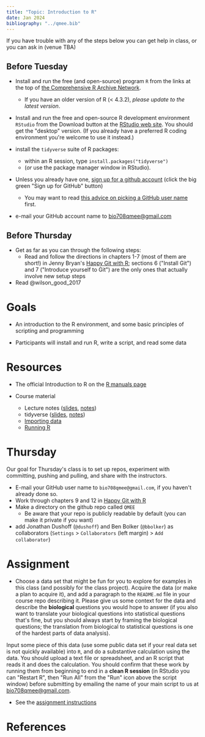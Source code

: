 ```yaml
---
title: "Topic: Introduction to R"
date: Jan 2024
bibliography: "../qmee.bib"
---
```


If you have trouble with any of the steps below you can get help in class, or you can ask in (venue TBA)


Before Tuesday
----------------

*   Install and run the free (and open-source) program `R` from the links at the top of [the Comprehensive R Archive Network](http://cran.r-project.org/).
	 * If you have an older version of R (< 4.3.2), *please update to the latest version*.

* Install and run the free and open-source R
    development environment `RStudio` from the Download button at the
    [RStudio web site](http://www.rstudio.com/ide/). You should get the
    "desktop" version. (If you already have a preferred R coding environment you're
	welcome to use it instead.)

* install the `tidyverse` suite of R packages: 
  * within an R session, type `install.packages("tidyverse")`
  * (*or* use the package manager window in RStudio).
* Unless you already have one, [sign up for a github account](https://github.com) (click the big green "Sign up for GitHub" button)
	* You may want to read [this advice on picking a GitHub user name](http://happygitwithr.com/github-acct.html) first.
* e-mail your GitHub account name to <bio708qmee@gmail.com>

Before Thursday
----------------

* Get as far as you can through the following steps:
    * Read and follow the directions in chapters 1-7 (most of them are short!) in Jenny Bryan's [Happy Git with R](https://happygitwithr.com/); sections 6 ("Install Git") and 7 ("Introduce yourself to Git") are the only ones that actually involve new setup steps
* Read @wilson_good_2017
	
Goals
=====

*   An introduction to the R environment, and some basic principles of
    scripting and programming

*   Participants will install and run R, write a script, and read some
    data

Resources
=========

*   The official Introduction to R on the [R manuals
    page](http://cran.r-project.org/manuals.html)

*   Course material
    *   Lecture notes ([slides](../lectures/intro_R.slides.html), [notes](../lectures/intro_R.notes.html))
    *   tidyverse  ([slides](../lectures/intro_tidyverse.slides.html), [notes](../lectures/intro_tidyverse.notes.html))
    *   [Importing data](../tips/Importing_data.html)
    *   [Running R](../tips/Running_R.html)

Thursday
=========

Our goal for Thursday's class is to set up repos, experiment with committing, pushing and pulling, and share with the instructors.

* E-mail your GitHub user name to `bio708qmee@gmail.com`, if you haven't already done so.
* Work through chapters 9 and 12 in [Happy Git with R](https://happygitwithr.com/)
* Make a directory on the github repo called `QMEE`
	* Be aware that your repo is publicly readable by default (you can make it private if you want)
* add Jonathan Dushoff (`@dushoff`) and Ben Bolker (`@bbolker`) as collaborators (`Settings` > `Collaborators` (left margin) > `Add collaborator`)

<!--- COMMENT
COMMENT -->

Assignment
==========

* Choose a data set that might be fun for you to explore for examples in this class (and possibly for the class project). Acquire the data (or make a plan to acquire it), and add a paragraph to the `README.md` file in your course repo describing it. Please give us some context for the data and describe the **biological** questions you would hope to answer (if you also want to translate your biological questions into statistical questions that's fine, but you should always start by framing the biological questions; the translation from biological to statistical questions is one of the hardest parts of data analysis).

Input some piece of this data (use some public data set if your real data set is not quickly available) into `R`, and do a substantive calculation using the data. You should upload a text file or spreadsheet, and an R script that reads it and does the calculation. You should confirm that these work by running them from beginning to end in a **clean R session** (in RStudio you can "Restart R", then "Run All" from the "Run" icon above the script window) before submitting by emailing the name of your main script to us at <bio708qmee@gmail.com>.

* See the [assignment instructions](../admin/assignments.html)

References
=========


